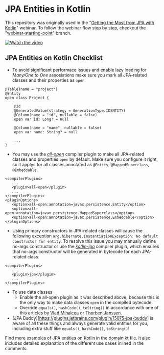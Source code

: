 # JPA Entities in Kotlin
This repository was originally used in the "[Getting the Most from JPA with Kotlin](https://www.youtube.com/watch?v=a_6V8xwiv04)" webinar.
To follow the webinar flow step by step, checkout the "[webinar-starting-point](https://github.com/jpa-buddy/kotlin-entities/tree/webinar-starting-point)" branch.

[![Watch the video](https://img.youtube.com/vi/a_6V8xwiv04/hqdefault.jpg)](https://www.youtube.com/watch?v=a_6V8xwiv04)

## JPA Entities on Kotlin Checklist
- To avoid significant performace issues and enable lazy loading for _Many/One to One_ assosiations make sure you mark all JPA-related classes and their properties as `open`.
```
@Table(name = "project")
@Entity
open class Project {

    @Id
    @GeneratedValue(strategy = GenerationType.IDENTITY)
    @Column(name = "id", nullable = false)
    open var id: Long? = null

    @Column(name = "name", nullable = false)
    open var name: String? = null

    ...
}
```
- You may use the [*all-open*](https://kotlinlang.org/docs/all-open-plugin.html) compiler plugin to make all JPA-related classes and properties `open` by default. Make sure you configure it right, so it applys for all classes annotated as `@Entity`, `@MappedSuperclass`, `@Embeddable`. 
```
<compilerPlugins>
   ...
   <plugin>all-open</plugin>
   ...
</compilerPlugins>
<pluginOptions>
   <option>all-open:annotation=javax.persistence.Entity</option>
   <option>all-open:annotation=javax.persistence.MappedSuperclass</option>
   <option>all-open:annotation=javax.persistence.Embeddable</option>
</pluginOptions> 
```
- Using primary constructors in JPA-related classes will cause the following exception `org.hibernate.InstantiationException: No default constructor for entity`. To resolve this issue you may manually define no-args constructor or use the [*kotlin-jpa*](https://kotlinlang.org/docs/no-arg-plugin.html#jpa-support) compiler plugin, which ensures that no-args constructor will be generated in bytecode for each JPA-related class.
```
<compilerPlugins>
   ...
   <plugin>jpa</plugin>
   ...   
</compilerPlugins>
```
-  To use data classes 
   * Enable the all-open plugin as it was described above, because this is the only way to make data classes `open` in the compiled bytecode.
   * Override `equals()`, `hashCode()`, `toString()` in accordance with one of this articles by [Vlad Mihalcea](https://vladmihalcea.com/the-best-way-to-implement-equals-hashcode-and-tostring-with-jpa-and-hibernate/) or [Thorben Janssen](https://thorben-janssen.com/ultimate-guide-to-implementing-equals-and-hashcode-with-hibernate/).
- (JPA Buddy)[https://plugins.jetbrains.com/plugin/15075-jpa-buddy] is aware of all these things and always generate valid entities for you, including extra stuff like `equals()`, `hashCode()`, `toString()`!

Find more examples of JPA entities on Kotlin in the [domain.kt](src/main/kotlin/com/jpabuddy/kotlinentities/domain.kt) file. It also includes detailed explanation of the different use cases inlined in the comments. 
